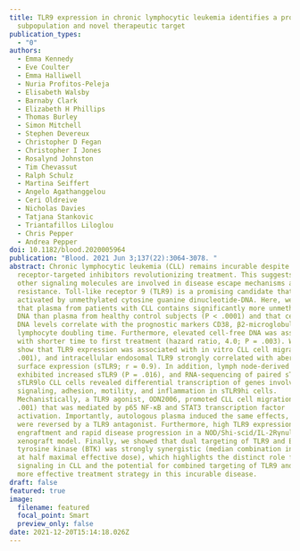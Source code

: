 ```yaml
---
title: TLR9 expression in chronic lymphocytic leukemia identifies a promigratory
  subpopulation and novel therapeutic target
publication_types:
  - "0"
authors:
  - Emma Kennedy
  - Eve Coulter
  - Emma Halliwell
  - Nuria Profitos-Peleja
  - Elisabeth Walsby
  - Barnaby Clark
  - Elizabeth H Phillips
  - Thomas Burley
  - Simon Mitchell
  - Stephen Devereux
  - Christopher D Fegan
  - Christopher I Jones
  - Rosalynd Johnston
  - Tim Chevassut
  - Ralph Schulz
  - Martina Seiffert
  - Angelo Agathanggelou
  - Ceri Oldreive
  - Nicholas Davies
  - Tatjana Stankovic
  - Triantafillos Liloglou
  - Chris Pepper
  - Andrea Pepper
doi: 10.1182/blood.2020005964
publication: "Blood. 2021 Jun 3;137(22):3064-3078. "
abstract: Chronic lymphocytic leukemia (CLL) remains incurable despite B-cell
  receptor-targeted inhibitors revolutionizing treatment. This suggests that
  other signaling molecules are involved in disease escape mechanisms and
  resistance. Toll-like receptor 9 (TLR9) is a promising candidate that is
  activated by unmethylated cytosine guanine dinucleotide-DNA. Here, we show
  that plasma from patients with CLL contains significantly more unmethylated
  DNA than plasma from healthy control subjects (P < .0001) and that cell-free
  DNA levels correlate with the prognostic markers CD38, β2-microglobulin, and
  lymphocyte doubling time. Furthermore, elevated cell-free DNA was associated
  with shorter time to first treatment (hazard ratio, 4.0; P = .003). We also
  show that TLR9 expression was associated with in vitro CLL cell migration (P <
  .001), and intracellular endosomal TLR9 strongly correlated with aberrant
  surface expression (sTLR9; r = 0.9). In addition, lymph node-derived CLL cells
  exhibited increased sTLR9 (P = .016), and RNA-sequencing of paired sTLR9hi and
  sTLR9lo CLL cells revealed differential transcription of genes involved in TLR
  signaling, adhesion, motility, and inflammation in sTLR9hi cells.
  Mechanistically, a TLR9 agonist, ODN2006, promoted CLL cell migration (P <
  .001) that was mediated by p65 NF-κB and STAT3 transcription factor
  activation. Importantly, autologous plasma induced the same effects, which
  were reversed by a TLR9 antagonist. Furthermore, high TLR9 expression promoted
  engraftment and rapid disease progression in a NOD/Shi-scid/IL-2Rγnull mouse
  xenograft model. Finally, we showed that dual targeting of TLR9 and Bruton's
  tyrosine kinase (BTK) was strongly synergistic (median combination index, 0.2
  at half maximal effective dose), which highlights the distinct role for TLR9
  signaling in CLL and the potential for combined targeting of TLR9 and BTK as a
  more effective treatment strategy in this incurable disease.
draft: false
featured: true
image:
  filename: featured
  focal_point: Smart
  preview_only: false
date: 2021-12-20T15:14:18.026Z
---
```

